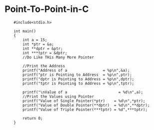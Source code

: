 # Point-To-Point-in-C

        #include<stdio.h>

        int main()
        {
            int a = 15;
            int *ptr = &a;
            int **dptr = &ptr;
            int ***tptr = &dptr;
            //Do Like THis Many More Pointer

            //Print the Address
            printf("Address of a                = %p\n",&a);
            printf("ptr is Pointing to Address  = %p\n",ptr);
            printf("dptr is Pointing to Address = %p\n",dptr);
            printf("tptr is Pointing to Address = %p\n",tptr);

            printf("\nValue of a                       = %d\n",a);
            //Print the Values using Pointer
            printf("Value of Single Pointer(*ptr)    = %d\n",*ptr);
            printf("Value of Double Pointer(**dptr)  = %d\n",**dptr);
            printf("Value of Triple Pointer(***tptr) = %d",***tptr);

            return 0;
        }
